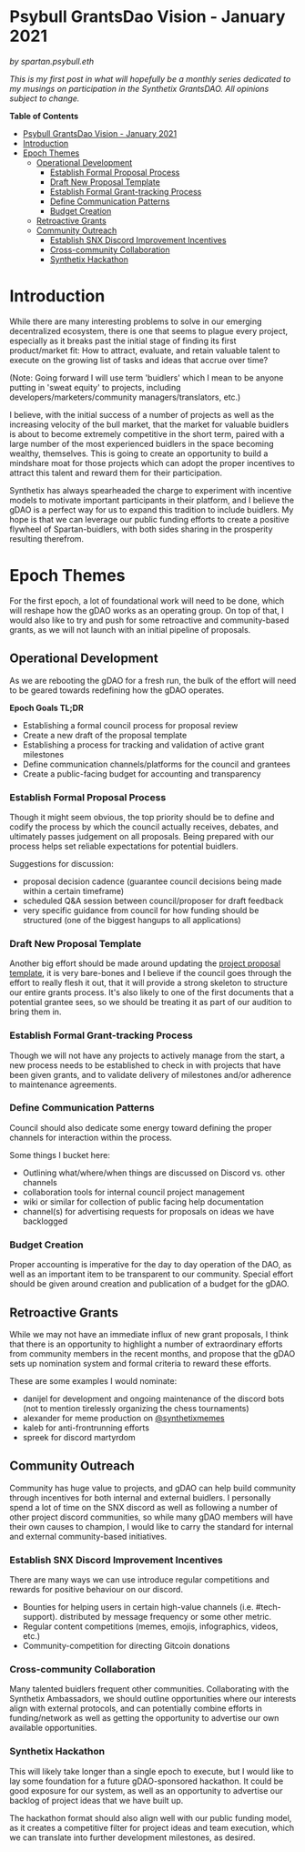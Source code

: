 # Psybull GrantsDao Vision - January 2021

*by spartan.psybull.eth*

*This is my first post in what will hopefully be a monthly series dedicated to my musings on participation in the Synthetix GrantsDAO.  All opinions subject to change.*

**Table of Contents**
- [Psybull GrantsDao Vision - January 2021](#psybull-grantsdao-vision---january-2021)
- [Introduction](#introduction)
- [Epoch Themes](#epoch-themes)
  - [Operational Development](#operational-development)
    - [Establish Formal Proposal Process](#establish-formal-proposal-process)
    - [Draft New Proposal Template](#draft-new-proposal-template)
    - [Establish Formal Grant-tracking Process](#establish-formal-grant-tracking-process)
    - [Define Communication Patterns](#define-communication-patterns)
    - [Budget Creation](#budget-creation)
  - [Retroactive Grants](#retroactive-grants)
  - [Community Outreach](#community-outreach)
    - [Establish SNX Discord Improvement Incentives](#establish-snx-discord-improvement-incentives)
    - [Cross-community Collaboration](#cross-community-collaboration)
    - [Synthetix Hackathon](#synthetix-hackathon)

# Introduction

While there are many interesting problems to solve in our emerging decentralized ecosystem, there is one that seems to plague every project, especially as it breaks past the initial stage of finding its first product/market fit: How to attract, evaluate, and retain valuable talent to execute on the growing list of tasks and ideas that accrue over time?

(Note: Going forward I will use term 'buidlers' which I mean to be anyone putting in 'sweat equity' to projects, including developers/marketers/community managers/translators, etc.)

I believe, with the initial success of a number of projects as well as the increasing velocity of the bull market, that the market for valuable buidlers is about to become extremely competitive in the short term, paired with a large number of the most experienced buidlers in the space becoming wealthy, themselves.  This is going to create an opportunity to build a mindshare moat for those projects which can adopt the proper incentives to attract this talent and reward them for their participation. 

Synthetix has always spearheaded the charge to experiment with incentive models to motivate important participants in their platform, and I believe the gDAO is a perfect way for us to expand this tradition to include buidlers.  My hope is that we can leverage our public funding efforts to create a positive flywheel of Spartan-buidlers, with both sides sharing in the prosperity resulting therefrom.

# Epoch Themes

For the first epoch, a lot of foundational work will need to be done, which will reshape how the gDAO works as an operating group.  On top of that, I would also like to try and push for some retroactive and community-based grants, as we will not launch with an initial pipeline of proposals.

## Operational Development

As we are rebooting the gDAO for a fresh run, the bulk of the effort will need to be geared towards redefining how the gDAO operates.

**Epoch Goals TL;DR**

 - Establishing a formal council process for proposal review
 - Create a new draft of the proposal template
 - Establishing a process for tracking and validation of active grant milestones
 - Define communication channels/platforms for the council and grantees
 - Create a public-facing budget for accounting and transparency

### Establish Formal Proposal Process

Though it might seem obvious, the top priority should be to define and codify the process by which the council actually receives, debates, and ultimately passes judgement on all proposals.  Being prepared with our process helps set reliable expectations for potential buidlers.

Suggestions for discussion:
 - proposal decision cadence (guarantee council decisions being made within a certain timeframe)
 - scheduled Q&A session between council/proposer for draft feedback
 - very specific guidance from council for how funding should be structured (one of the biggest hangups to all applications)

### Draft New Proposal Template

Another big effort should be made around updating the [project proposal template](https://github.com/Synthetixio/snx-grants-dao/blob/master/proposals/proposal-template.md), it is very bare-bones and I believe if the council goes through the effort to really flesh it out, that it will provide a strong skeleton to structure our entire grants process.  It's also likely to one of the first documents that a potential grantee sees, so we should be treating it as part of our audition to bring them in.

### Establish Formal Grant-tracking Process

Though we will not have any projects to actively manage from the start, a new process needs to be established to check in with projects that have been given grants, and to validate delivery of milestones and/or adherence to maintenance agreements.

### Define Communication Patterns

Council should also dedicate some energy toward defining the proper channels for interaction within the process.

Some things I bucket here:
 - Outlining what/where/when things are discussed on Discord vs. other channels
 - collaboration tools for internal council project management
 - wiki or similar for collection of public facing help documentation
 - channel(s) for advertising requests for proposals on ideas we have backlogged

### Budget Creation

Proper accounting is imperative for the day to day operation of the DAO, as well as an important item to be transparent to our community.  Special effort should be given around creation and publication of a budget for the gDAO.


## Retroactive Grants

While we may not have an immediate influx of new grant proposals, I think that there is an opportunity to highlight a number of extraordinary efforts from community members in the recent months, and propose that the gDAO sets up nomination system and formal criteria to reward these efforts.

These are some examples I would nominate:
  - danijel for development and ongoing maintenance of the discord bots (not to mention tirelessly organizing the chess tournaments)
  - alexander for meme production on [@synthetixmemes](https://twitter.com/synthetixmemes)
  - kaleb for anti-frontrunning efforts
  - spreek for discord martyrdom


## Community Outreach

Community has huge value to projects, and gDAO can help build community through incentives for both internal and external buidlers.  I personally spend a lot of time on the SNX discord as well as following a number of other project discord communities, so while many gDAO members will have their own causes to champion, I would like to carry the standard for internal and external community-based initiatives.  

### Establish SNX Discord Improvement Incentives

There are many ways we can use introduce regular competitions and rewards for positive behaviour on our discord.

  - Bounties for helping users in certain high-value channels (i.e. #tech-support). distributed by message frequency or some other metric.
  - Regular content competitions (memes, emojis, infographics, videos, etc.)
  - Community-competition for directing Gitcoin donations

### Cross-community Collaboration

Many talented buidlers frequent other communities.  Collaborating with the Synthetix Ambassadors, we should outline opportunities where our interests align with external protocols, and can potentially combine efforts in funding/network as well as getting the opportunity to advertise our own available opportunities.

### Synthetix Hackathon

This will likely take longer than a single epoch to execute, but I would like to lay some foundation for a future gDAO-sponsored hackathon.  It could be good exposure for our system, as well as an opportunity to advertise our backlog of project ideas that we have built up.

The hackathon format should also align well with our public funding model, as it creates a competitive filter for project ideas and team execution, which we can translate into further development milestones, as desired.